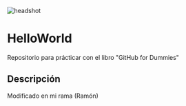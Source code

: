 ![headshot](sarah_pic.jpeg)
# HelloWorld
Repositorio para prácticar con el libro "GitHub for Dummies"

## Descripción
Modificado en mi rama (Ramón)
